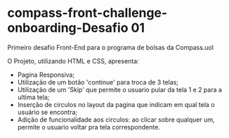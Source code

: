 # compass-front-challenge-onboarding-Desafio 01
Primeiro desafio Front-End para o programa de bolsas da Compass.uol

O Projeto, utilizando HTML e CSS, apresenta:

* Pagina Responsiva;
* Utilização de um botão 'continue' para troca de 3 telas;
* Utilização de um 'Skip' que permite o usuario pular da tela 1 e 2  para a ultima tela;
* Inserção de circulos no layout da pagina que indicam em qual tela o usuário se encontra;
* Adição de funcionalidade aos circulos: ao clicar sobre qualquer um, permite o usuario voltar pra tela correspondente.

